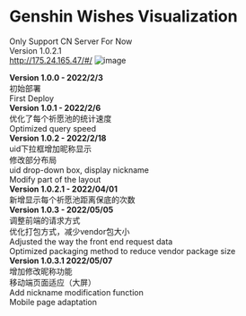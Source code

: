 # Genshin Wishes Visualization
Only Support CN Server For Now  
Version 1.0.2.1  
http://175.24.165.47/#/
![image](https://user-images.githubusercontent.com/67337861/166915310-f5661465-6206-480e-a732-cd506b6f2d99.png)

**Version 1.0.0 - 2022/2/3**  
初始部署  
First Deploy  
**Version 1.0.1 - 2022/2/6**  
优化了每个祈愿池的统计速度  
Optimized query speed  
**Version 1.0.2 - 2022/2/18**  
uid下拉框增加昵称显示  
修改部分布局  
uid drop-down box, display nickname  
Modify part of the layout  
**Version 1.0.2.1 - 2022/04/01**  
新增显示每个祈愿池距离保底的次数   
**Version 1.0.3 - 2022/05/05**  
调整前端的请求方式  
优化打包方式，减少vendor包大小  
Adjusted the way the front end request data  
Optimized packaging method to reduce vendor package size  
**Version 1.0.3.1 2022/05/07**  
增加修改昵称功能  
移动端页面适应（大屏）  
Add nickname modification function  
Mobile page adaptation  
